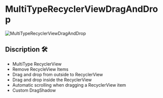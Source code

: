 # MultiTypeRecyclerViewDragAndDrop

![MultiTypeRecyclerViewDragAndDrop](https://github.com/serioushyeon/MultiTypeRecyclerViewDragAndDrop/assets/108039053/2d138a61-d74d-49af-bb2a-a6a4bdcee18d)

## Discription 🛠
- MultiType RecyclerView
- Remove RecycleView Items
- Drag and drop from outside to RecyclerView
- Drag and drop inside the RecyclerView
- Automatic scrolling when dragging a RecyclerView item
- Custom DragShadow
